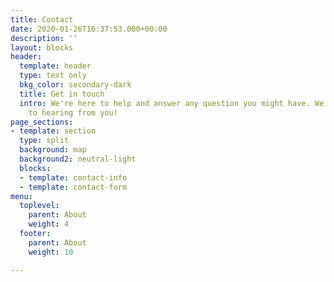 ```yaml
---
title: Contact
date: 2020-01-26T16:37:53.000+00:00
description: ''
layout: blocks
header:
  template: header
  type: text only
  bkg_color: secondary-dark
  title: Get in touch
  intro: We're here to help and answer any question you might have. We look forward
    to hearing from you!
page_sections:
- template: section
  type: split
  background: map
  background2: neutral-light
  blocks:
  - template: contact-info
  - template: contact-form
menu:
  toplevel:
    parent: About
    weight: 4
  footer:
    parent: About
    weight: 10

---
```


